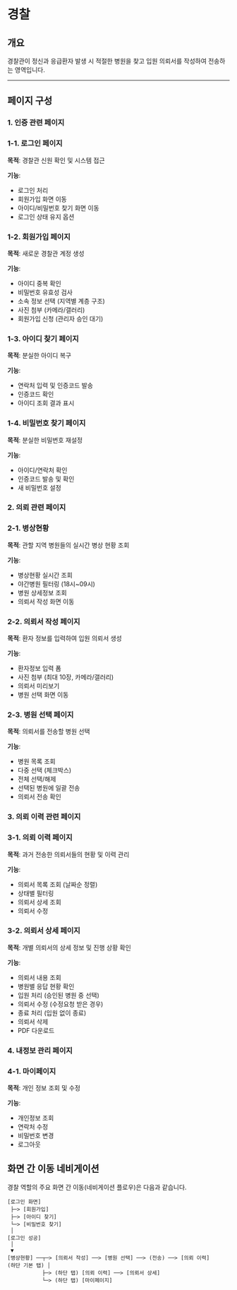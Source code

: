 # 경찰 

## 개요

경찰관이 정신과 응급환자 발생 시 적절한 병원을 찾고 입원 의뢰서를 작성하여 전송하는 영역입니다.

---

## 페이지 구성

### 1. 인증 관련 페이지

### 1-1. 로그인 페이지

**목적**: 경찰관 신원 확인 및 시스템 접근

**기능**:

- 로그인 처리
- 회원가입 화면 이동
- 아이디/비밀번호 찾기 화면 이동
- 로그인 상태 유지 옵션

### 1-2. 회원가입 페이지

**목적**: 새로운 경찰관 계정 생성

**기능**:

- 아이디 중복 확인
- 비밀번호 유효성 검사
- 소속 정보 선택 (지역별 계층 구조)
- 사진 첨부 (카메라/갤러리)
- 회원가입 신청 (관리자 승인 대기)

### 1-3. 아이디 찾기 페이지

**목적**: 분실한 아이디 복구

**기능**:

- 연락처 입력 및 인증코드 발송
- 인증코드 확인
- 아이디 조회 결과 표시

### 1-4. 비밀번호 찾기 페이지

**목적**: 분실한 비밀번호 재설정

**기능**:

- 아이디/연락처 확인
- 인증코드 발송 및 확인
- 새 비밀번호 설정

### 2. 의뢰 관련 페이지

### 2-1. 병상현황

**목적**: 관할 지역 병원들의 실시간 병상 현황 조회 

**기능**:

- 병상현황 실시간 조회
- 야간병원 필터링 (18시~09시)
- 병원 상세정보 조회
- 의뢰서 작성 화면 이동

### 2-2. 의뢰서 작성 페이지

**목적**: 환자 정보를 입력하여 입원 의뢰서 생성

**기능**:

- 환자정보 입력 폼
- 사진 첨부 (최대 10장, 카메라/갤러리)
- 의뢰서 미리보기
- 병원 선택 화면 이동

### 2-3. 병원 선택 페이지

**목적**: 의뢰서를 전송할 병원 선택

**기능**:

- 병원 목록 조회
- 다중 선택 (체크박스)
- 전체 선택/해제
- 선택된 병원에 일괄 전송
- 의뢰서 전송 확인

### 3. 의뢰 이력 관련 페이지

### 3-1. 의뢰 이력 페이지

**목적**: 과거 전송한 의뢰서들의 현황 및 이력 관리

**기능**:

- 의뢰서 목록 조회 (날짜순 정렬)
- 상태별 필터링
- 의뢰서 상세 조회
- 의뢰서 수정

### 3-2. 의뢰서 상세 페이지

**목적**: 개별 의뢰서의 상세 정보 및 진행 상황 확인

**기능**:

- 의뢰서 내용 조회
- 병원별 응답 현황 확인
- 입원 처리 (승인된 병원 중 선택)
- 의뢰서 수정 (수정요청 받은 경우)
- 종료 처리 (입원 없이 종료)
- 의뢰서 삭제
- PDF 다운로드

### 4. 내정보 관리 페이지

### 4-1. 마이페이지

**목적**: 개인 정보 조회 및 수정

**기능**:

- 개인정보 조회
- 연락처 수정
- 비밀번호 변경
- 로그아웃

## 화면 간 이동 네비게이션

경찰 역할의 주요 화면 간 이동(네비게이션 플로우)은 다음과 같습니다.

```
[로그인 화면]
 ├─> [회원가입]
 ├─> [아이디 찾기]
 └─> [비밀번호 찾기]
 │
[로그인 성공]
 │
 ▼
[병상현황] ──┬─> [의뢰서 작성] ──> [병원 선택] ──> (전송) ──> [의뢰 이력]
(하단 기본 탭) │
           ├─> (하단 탭) [의뢰 이력] ──> [의뢰서 상세]
           └─> (하단 탭) [마이페이지]
```